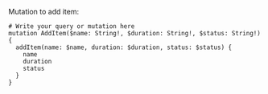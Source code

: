 Mutation to add item:
```{javascript}
# Write your query or mutation here
mutation AddItem($name: String!, $duration: String!, $status: String!) {
  addItem(name: $name, duration: $duration, status: $status) {
    name
    duration
    status
  }
}
```
